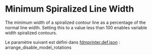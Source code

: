 # Minimum Spiralized Line Width

The minimum width of a spiralized contour line as a percentage of the normal line width. Setting this to a value less than 100 enables variable width spiralized contours.


Le paramètre suivant est défini dans [fdmprinter.def.json](https://github.com/smartavionics/Cura/blob/mb-master/resources/definitions/fdmprinter.def.json) : arrange_disable_model_rotations

